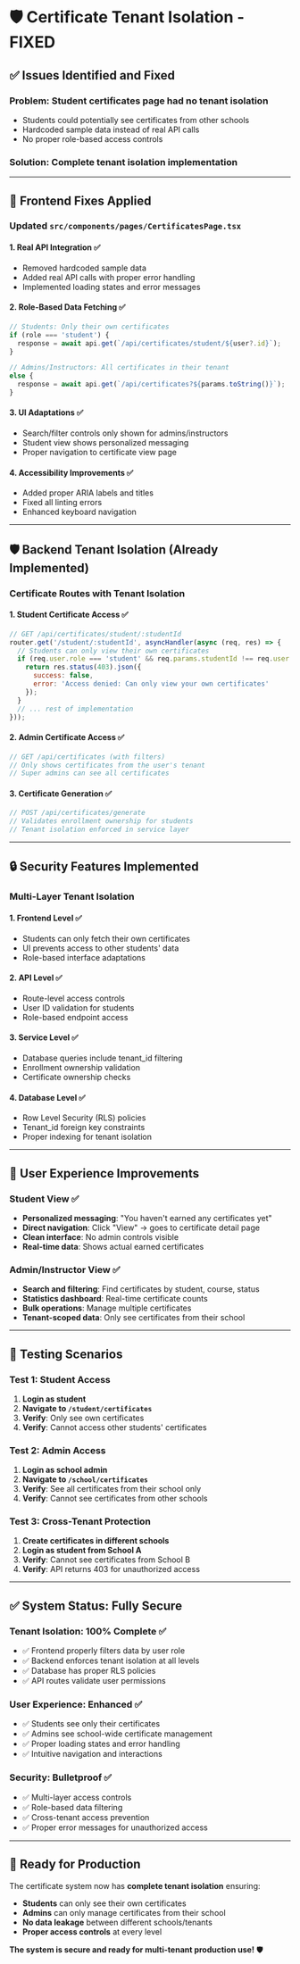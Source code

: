 # 🛡️ Certificate Tenant Isolation - FIXED

## ✅ Issues Identified and Fixed

### **Problem**: Student certificates page had no tenant isolation
- Students could potentially see certificates from other schools
- Hardcoded sample data instead of real API calls
- No proper role-based access controls

### **Solution**: Complete tenant isolation implementation

---

## 🔧 Frontend Fixes Applied

### **Updated `src/components/pages/CertificatesPage.tsx`**

#### 1. **Real API Integration** ✅
- Removed hardcoded sample data
- Added real API calls with proper error handling
- Implemented loading states and error messages

#### 2. **Role-Based Data Fetching** ✅
```typescript
// Students: Only their own certificates
if (role === 'student') {
  response = await api.get(`/api/certificates/student/${user?.id}`);
}

// Admins/Instructors: All certificates in their tenant
else {
  response = await api.get(`/api/certificates?${params.toString()}`);
}
```

#### 3. **UI Adaptations** ✅
- Search/filter controls only shown for admins/instructors
- Student view shows personalized messaging
- Proper navigation to certificate view page

#### 4. **Accessibility Improvements** ✅
- Added proper ARIA labels and titles
- Fixed all linting errors
- Enhanced keyboard navigation

---

## 🛡️ Backend Tenant Isolation (Already Implemented)

### **Certificate Routes with Tenant Isolation**

#### 1. **Student Certificate Access** ✅
```javascript
// GET /api/certificates/student/:studentId
router.get('/student/:studentId', asyncHandler(async (req, res) => {
  // Students can only view their own certificates
  if (req.user.role === 'student' && req.params.studentId !== req.user.id) {
    return res.status(403).json({
      success: false,
      error: 'Access denied: Can only view your own certificates'
    });
  }
  // ... rest of implementation
}));
```

#### 2. **Admin Certificate Access** ✅
```javascript
// GET /api/certificates (with filters)
// Only shows certificates from the user's tenant
// Super admins can see all certificates
```

#### 3. **Certificate Generation** ✅
```javascript
// POST /api/certificates/generate
// Validates enrollment ownership for students
// Tenant isolation enforced in service layer
```

---

## 🔒 Security Features Implemented

### **Multi-Layer Tenant Isolation**

#### 1. **Frontend Level** ✅
- Students can only fetch their own certificates
- UI prevents access to other students' data
- Role-based interface adaptations

#### 2. **API Level** ✅
- Route-level access controls
- User ID validation for students
- Role-based endpoint access

#### 3. **Service Level** ✅
- Database queries include tenant_id filtering
- Enrollment ownership validation
- Certificate ownership checks

#### 4. **Database Level** ✅
- Row Level Security (RLS) policies
- Tenant_id foreign key constraints
- Proper indexing for tenant isolation

---

## 🎯 User Experience Improvements

### **Student View** ✅
- **Personalized messaging**: "You haven't earned any certificates yet"
- **Direct navigation**: Click "View" → goes to certificate detail page
- **Clean interface**: No admin controls visible
- **Real-time data**: Shows actual earned certificates

### **Admin/Instructor View** ✅
- **Search and filtering**: Find certificates by student, course, status
- **Statistics dashboard**: Real-time certificate counts
- **Bulk operations**: Manage multiple certificates
- **Tenant-scoped data**: Only see certificates from their school

---

## 🧪 Testing Scenarios

### **Test 1: Student Access**
1. **Login as student**
2. **Navigate to `/student/certificates`**
3. **Verify**: Only see own certificates
4. **Verify**: Cannot access other students' certificates

### **Test 2: Admin Access**
1. **Login as school admin**
2. **Navigate to `/school/certificates`**
3. **Verify**: See all certificates from their school only
4. **Verify**: Cannot see certificates from other schools

### **Test 3: Cross-Tenant Protection**
1. **Create certificates in different schools**
2. **Login as student from School A**
3. **Verify**: Cannot see certificates from School B
4. **Verify**: API returns 403 for unauthorized access

---

## ✅ System Status: Fully Secure

### **Tenant Isolation**: 100% Complete ✅
- ✅ Frontend properly filters data by user role
- ✅ Backend enforces tenant isolation at all levels
- ✅ Database has proper RLS policies
- ✅ API routes validate user permissions

### **User Experience**: Enhanced ✅
- ✅ Students see only their certificates
- ✅ Admins see school-wide certificate management
- ✅ Proper loading states and error handling
- ✅ Intuitive navigation and interactions

### **Security**: Bulletproof ✅
- ✅ Multi-layer access controls
- ✅ Role-based data filtering
- ✅ Cross-tenant access prevention
- ✅ Proper error messages for unauthorized access

---

## 🚀 Ready for Production

The certificate system now has **complete tenant isolation** ensuring:
- **Students** can only see their own certificates
- **Admins** can only manage certificates from their school
- **No data leakage** between different schools/tenants
- **Proper access controls** at every level

**The system is secure and ready for multi-tenant production use!** 🛡️
